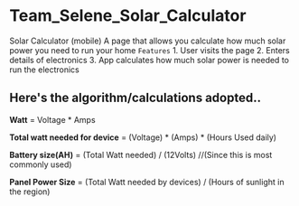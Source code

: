 # Team_Selene_Solar_Calculator
Solar Calculator (mobile) A page that allows you calculate how much solar power you need to run your home  `Features` 1. User visits the page 2. Enters details of electronics 3. App calculates how much solar power is needed to run the electronics
<p><h2>Here's the algorithm/calculations adopted..</h2></p>

<p><b>Watt</b> = Voltage * Amps 
<p><b>Total watt needed for device</b> = (Voltage) * (Amps) * (Hours Used daily)
<p><b>Battery size(AH)</b> = (Total Watt needed) / (12Volts) //(Since this is most commonly used)
<p><b>Panel Power Size</b> = (Total Watt needed by devices) / (Hours of sunlight in the region)
